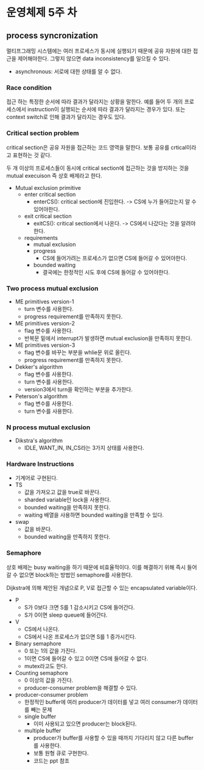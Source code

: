 # 운영체제 5주 차

## process syncronization

멀티프그래밍 시스템에는 여러 프로세스가 동시에 실행되기 때문에 공유 자원에 대한 접근을 제어해야한다. 그렇지 않으면 data inconsistency를 일으킬 수 있다.

- asynchronous: 서로에 대한 상태를 알 수 없다.

### Race condition

접근 하는 특정한 순서에 따라 결과가 달라지는 상황을 말한다. 예를 들어 두 개의 프로세스에서 instruction이 실행되는 순서에 따라 결과가 달라지는 경우가 있다. 또는 context switch로 인해 결과가 달라지는 경우도 있다.

### Critical section problem

critical section은 공유 자원을 접근하는 코드 영역을 말한다. 보통 공유를 crtical이라고 표현하는 것 같다.

두 개 이상의 프로세스들이 동시에 critical section에 접근하는 것을 방지하는 것을 mutual execuison 즉 상호 배제라고 한다.

- Mutual exclusion primitive
  - enter critical section
    - enterCS(): critical section에 진입한다. -> CS에 누가 들어갔는지 알 수 있어야한다.
  - exit critical section
    - exitCS(): critical section에서 나온다. -> CS에서 나갔다는 것을 알려야한다.
  - requirements
    - mutual exclusion
    - progress
      - CS에 들어가려는 프로세스가 없으면 CS에 들어갈 수 있어야한다.
    - bounded waiting
      - 결국에는 한정적인 시도 후에 CS에 들어갈 수 있어야한다.

### Two process mutual exclusion

- ME primitives version-1
  - turn 변수를 사용한다.
  - progress requirement를 만족하지 못한다.
- ME primitives version-2
  - flag 변수를 사용한다.
  - 반복문 밑에서 interrupt가 발생하면 mutual exclusion을 만족하지 못한다.
- ME primitives version-3
  - flag 변수를 바꾸는 부분을 whlie문 위로 올린다.
  - progress requirement를 만족하지 못한다.
- Dekker's algorithm
  - flag 변수를 사용한다.
  - turn 변수를 사용한다.
  - version3에서 turn을 확인하는 부분을 추가한다.
- Peterson's algorithm
  - flag 변수를 사용한다.
  - turn 변수를 사용한다.

### N process mutual exclusion

- Dikstra's algorithm
  - IDLE, WANT_IN, IN_CS라는 3가지 상태를 사용한다.

### Hardware Instructions

- 기계어로 구현된다.
- TS
  - 값을 가져오고 값을 true로 바꾼다.
  - sharded variable인 lock을 사용한다.
  - bounded waiting을 만족하지 못한다.
  - waiting 배열을 사용하면 bounded waiting을 만족할 수 있다.
- swap
  - 값을 바꾼다.
  - bounded waiting을 만족하지 못한다.

### Semaphore

상호 배제는 busy waiting을 하기 때문에 비효율적이다. 이를 해결하기 위해 즉시 들어갈 수 없으면 block하는 방법인 semaphore를 사용한다.

Dijkstra에 의해 제안된 개념으로 P, V로 접근할 수 있는 encapsulated variable이다.

- P
  - S가 0보다 크면 S를 1 감소시키고 CS에 들어간다.
  - S가 0이면 sleep queue에 들어간다.
- V
  - CS에서 나온다.
  - CS에서 나온 프로세스가 없으면 S를 1 증가시킨다.
- Binary semaphore
  - 0 또는 1의 값을 가진다.
  - 1이면 CS에 들어갈 수 있고 0이면 CS에 들어갈 수 없다.
  - mutex라고도 한다.
- Counting semaphore
  - 0 이상의 값을 가진다.
  - producer-consumer problem을 해결할 수 있다.
- producer-consumer problem
  - 한정적인 buffer에 여러 producer가 데이터를 넣고 여러 consumer가 데이터를 빼는 문제
  - single buffer
    - 이미 사용되고 있으면 producer는 block된다.
  - multiple buffer
    - producer가 buffer를 사용할 수 있을 때까지 기다리지 않고 다른 buffer를 사용한다.
    - 보통 원형 큐로 구현한다.
    - 코드는 ppt 참조
